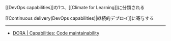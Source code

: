 [[DevOps capabilities]]の1つ、[[Climate for Learning]]に分類される

[[Continuous delivery(DevOps capabilities)|継続的デプロイ]]に寄与する

---

- [DORA | Capabilities: Code maintainability](https://dora.dev/capabilities/code-maintainability/)